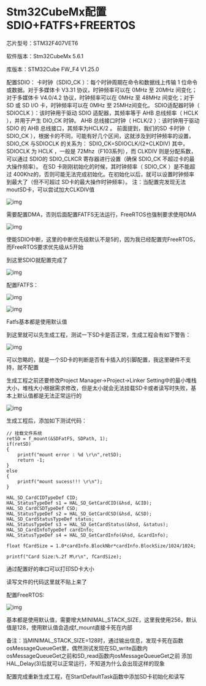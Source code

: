 # Stm32CubeMx配置SDIO+FATFS+FREERTOS

芯片型号：STM32F407VET6

软件版本：Stm32CubeMx 5.6.1

库版本：STM32Cube FW_F4 V1.25.0

配置SDIO：
卡时钟（SDIO_CK ）：每个时钟周期在命令和数据线上传输 1 位命令或数据。对于多媒体卡 V3.31 协议，时钟频率可以在 0MHz 至 20MHz 间变化；对于多媒体卡 V4.0/4.2 协议，时钟频率可以在 0MHz 至 48MHz 间变化；对于 SD 或 SD I/O 卡，时钟频率可以在 0MHz 至 25MHz间变化。
SDIO适配器时钟（ SDIOCLK ）：该时钟用于驱动 SDIO 适配器，其频率等于 AHB 总线频率（ HCLK ），并用于产生 DIO_CK 时钟。
AHB 总线接口时钟（ HCLK/2 ）：该时钟用于驱动 SDIO 的 AHB 总线接口，其频率为HCLK/2 。
前面提到，我们的SD 卡时钟（ SDIO_CK ），根据卡的不同，可能有好几个区间，这就涉及到时钟频率的设置， SDIO_CK 与SDIOCLK 的关系为：
SDIO_CK=SDIOCLK/(2+CLKDIV)
其中，SDIOCLK 为 HCLK ，一般是 72Mhz（F103系列），而 CLKDIV 则是分配系数，可以通过 SDIO的 SDIO_CLKCR 寄存器进行设置（确保 SDIO_CK 不超过卡的最大操作频率）。
在SD 卡刚刚初始化的时候，其时钟频率（ SDIO_CK ）是不能超过 400Khz的，否则可能无法完成初始化。在初始化以后，就可以设置时钟频率到最大了（但不可超过 SD卡的最大操作时钟频率）。
注：当配置完发现无法moutSD卡，可以尝试加大CLKDIV值

![img](.assets/20200330182449280.png)



需要配置DMA，否则后面配置FATFS无法运行，FreeRTOS也强制要求使用DMA

![img](.assets/20200330182756934.png)

使能SDIO中断，这里的中断优先级默认不是5的，因为我已经配置完FreeRTOS，而FreeRTOS要求优先级从5开始

到这里SDIO就配置完成了

![img](.assets/20200330182935263.png)

配置FATFS：

![img](.assets/20200330183232148.png)

![img](.assets/20200330183252731.png)

Fatfs基本都是使用默认值

到这里就可以先生成工程，测试一下SD卡是否正常，生成工程会有如下警告：

![img](.assets/20200330183459688.png)

可以忽略的，就是一个SD卡的判断是否有卡插入的引脚配置，我这里硬件不支持，就不配置

生成工程之前还要修改Project Manager->Project->Linker Setting中的最小堆栈大小，堆栈大小根据需求修改，但是太小就会无法挂载SD卡或者读写时失败，基本上默认值都是无法正常运行的

![img](.assets/20200330183821152.png)

生成工程后，添加如下测试代码：

    // 挂载文件系统
    retSD = f_mount(&SDFatFS, SDPath, 1);
    if(retSD)
    {
        printf("mount error : %d \r\n",retSD);
        return -1;
    }
    else
    {
        printf("mount sucess!!! \r\n");
    }
     
    HAL_SD_CardCIDTypeDef CID;
    HAL_StatusTypeDef s1 = HAL_SD_GetCardCID(&hsd, &CID);
    HAL_SD_CardCSDTypeDef CSD;
    HAL_StatusTypeDef s2 = HAL_SD_GetCardCSD(&hsd, &CSD);
    HAL_SD_CardStatusTypeDef status;
    HAL_StatusTypeDef s3 = HAL_SD_GetCardStatus(&hsd, &status);
    HAL_SD_CardInfoTypeDef cardInfo;
    HAL_StatusTypeDef s4 = HAL_SD_GetCardInfo(&hsd, &cardInfo);
     
    float fCardSize = 1.0*cardInfo.BlockNbr*cardInfo.BlockSize/1024/1024;
     
    printf("Card Size:%.2f M\r\n", fCardSize);
通过配置好的串口可以打印SD卡大小

读写文件的代码这里就不贴上来了

配置FreeRTOS:

![img](.assets/20200330184427369.png)


基本都是使用默认值，需要增大MINIMAL_STACK_SIZE，这里我使用256，默认值是128，使用默认值会造成f_mount直接卡死在内部

备注：当MINIMAL_STACK_SIZE=128时，通过输出信息，发现卡死在函数osMessageQueueGet里，偶然测试发现在SD_write函数内osMessageQueueGet之前和SD_read函数内osMessageQueueGet之前 添加HAL_Delay(3)后就可以正常运行，不知道为什么会出现这样的现象

配置完成重新生成工程，在StartDefaultTask函数中添加SD卡初始化和读写